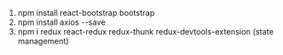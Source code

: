 1. npm install react-bootstrap bootstrap
2. npm install axios --save
3. npm i redux react-redux redux-thunk redux-devtools-extension
   (state management)
